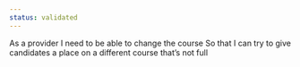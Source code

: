```yaml
---
status: validated
---
```


As a provider
I need to be able to change the course
So that I can try to give candidates a place on a different course that’s not full

